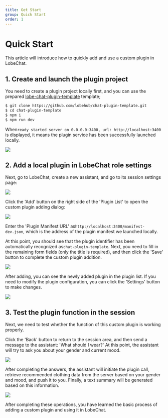 ```yaml
---
title: Get Start
group: Quick Start
order: 1
---
```


# Quick Start

This article will introduce how to quickly add and use a custom plugin in LobeChat.

## 1. Create and launch the plugin project

You need to create a plugin project locally first, and you can use the prepared [lobe-chat-plugin-template][lobe-chat-plugin-template-url] template;

```bash
$ git clone https://github.com/lobehub/chat-plugin-template.git
$ cd chat-plugin-template
$ npm i
$ npm run dev
```

When`ready started server on 0.0.0.0:3400, url: http://localhost:3400` is displayed, it means the plugin service has been successfully launched locally.

![](https://github-production-user-asset-6210df.s3.amazonaws.com/28616219/265259526-9ef25272-4312-429b-93bc-a95515727ed3.png)

## 2. Add a local plugin in LobeChat role settings

Next, go to LobeChat, create a new assistant, and go to its session settings page:

![](https://github-production-user-asset-6210df.s3.amazonaws.com/28616219/265259643-1a9cc34a-76f3-4ccf-928b-129654670efd.png)

Click the 'Add' button on the right side of the 'Plugin List' to open the custom plugin adding dialog:

![](https://github-production-user-asset-6210df.s3.amazonaws.com/28616219/265259748-2ef6a244-39bb-483c-b359-f156ffcbe1a4.png)

Enter the 'Plugin Manifest URL' as`http://localhost:3400/manifest-dev.json`, which is the address of the plugin manifest we launched locally.

At this point, you should see that the plugin identifier has been automatically recognized as`chat-plugin-template`. Next, you need to fill in the remaining form fields (only the title is required), and then click the 'Save' button to complete the custom plugin addition.

![](https://github-production-user-asset-6210df.s3.amazonaws.com/28616219/265259964-59f4906d-ae2e-4ec0-8b43-db36871d0869.png)

After adding, you can see the newly added plugin in the plugin list. If you need to modify the plugin configuration, you can click the 'Settings' button to make changes.

![](https://github-production-user-asset-6210df.s3.amazonaws.com/28616219/265260093-a0363c74-0b5b-48dd-b103-2db6b4a8262e.png)

## 3. Test the plugin function in the session

Next, we need to test whether the function of this custom plugin is working properly.

Click the 'Back' button to return to the session area, and then send a message to the assistant: 'What should I wear?' At this point, the assistant will try to ask you about your gender and current mood.

![](https://github-production-user-asset-6210df.s3.amazonaws.com/28616219/265260291-f0aa0e7c-0ffb-486c-a834-08e73d49896f.png)

After completing the answers, the assistant will initiate the plugin call, retrieve recommended clothing data from the server based on your gender and mood, and push it to you. Finally, a text summary will be generated based on this information.

![](https://github-production-user-asset-6210df.s3.amazonaws.com/28616219/265260461-c22ae797-2809-464b-96fc-d0c020f4807b.png)

After completing these operations, you have learned the basic process of adding a custom plugin and using it in LobeChat.

[lobe-chat-plugin-template-url]: https://github.com/lobehub/chat-plugin-template
